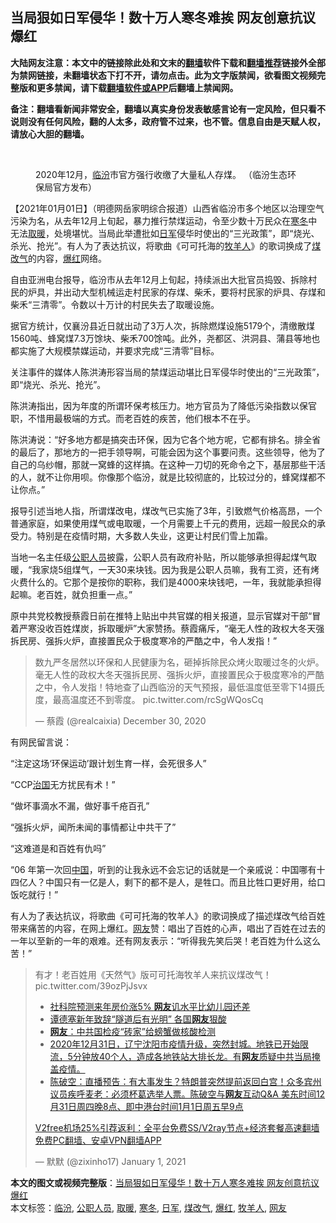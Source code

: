  <h2>当局狠如日军侵华！数十万人寒冬难挨 网友创意抗议爆红</h2> <p class="notice"><b>大陆网友注意：本文中的链接除此处和文末的<a href="https://github.com/bannedbook/fanqiang" >翻墙</a>软件下载和<a href="https://github.com/killgcd/justmysocks/blob/master/README.md">翻墙推荐</a>链接外全部为禁网链接，未翻墙状态下打不开，请勿点击。此为文字版禁闻，欲看图文视频完整版和更多禁闻，请下载<a href="https://github.com/bannedbook/fanqiang">翻墙软件或APP</a>后翻墙上禁闻网。</p><p>备注：翻墙看新闻非常安全，翻墙以真实身份发表敏感言论有一定风险，但只看不说则没有任何风险，翻的人太多，政府管不过来，也不管。信息自由是天赋人权，请放心大胆的翻墙。</b></p>  <div class="entry"> <br /> <figure><figcaption class="wp-caption-text">2020年12月，<a href="https://www.bannedbook.org/bnews/tag/%E4%B8%B4%E6%B1%BE/" class="st_tag internal_tag" rel="tag" title="标签 临汾 下的日志">临汾</a>市官方强行收缴了大量私人存煤。 （临汾生态环保局官方发布）</figcaption></figure> <p>【2021年01月01日】（明德网岳家明综合报道）山西省临汾市多个地区以治理空气污染为名，从去年12月上旬起，暴力推行禁煤运动，令至少数十万民众在<a href="https://www.bannedbook.org/bnews/tag/%E5%AF%92%E5%86%AC/" class="st_tag internal_tag" rel="tag" title="标签 寒冬 下的日志">寒冬</a>中无法<a href="https://www.bannedbook.org/bnews/tag/%E5%8F%96%E6%9A%96/" class="st_tag internal_tag" rel="tag" title="标签 取暖 下的日志">取暖</a>，处境堪忧。当局此举遭批如<a href="https://www.bannedbook.org/bnews/tag/%e6%97%a5%e5%86%9b/" class="st_tag internal_tag" rel="tag" title="标签 日军 下的日志">日军</a>侵华时使出的“三光政策”，即“烧光、杀光、抢光”。有人为了表达抗议，将歌曲《可可托海的<a href="https://www.bannedbook.org/bnews/tag/%e7%89%a7%e7%be%8a%e4%ba%ba/" class="st_tag internal_tag" rel="tag" title="标签 牧羊人 下的日志">牧羊人</a>》的歌词换成了<a href="https://www.bannedbook.org/bnews/tag/%E7%85%A4%E6%94%B9%E6%B0%94/" class="st_tag internal_tag" rel="tag" title="标签 煤改气 下的日志">煤改气</a>的内容，<a href="https://www.bannedbook.org/bnews/tag/%e7%88%86%e7%ba%a2/" class="st_tag internal_tag" rel="tag" title="标签 爆红 下的日志">爆红</a>网络。</p> <p>自由亚洲电台报导，临汾市从去年12月上旬起，持续派出大批官员捣毁、拆除村民的炉具，并出动大型机械运走村民家的存煤、柴禾，要将村民家的炉具、存煤和柴禾“三清零”。令数以十万计的村民失去了取暖设施。</p> <p>据官方统计，仅襄汾县近日就出动了3万人次，拆除燃煤设施5179个，清缴散煤1560吨、蜂窝煤7.3万馀块、柴禾700馀吨。此外，尧都区、洪洞县、蒲县等地也都实施了大规模禁媒运动，并要求完成“三清零”目标。</p> <p>关注事件的媒体人陈洪涛形容当局的禁煤运动堪比日军侵华时使出的“三光政策”，即“烧光、杀光、抢光”。</p> <p>陈洪涛指出，因为年度的所谓环保考核压力。地方官员为了降低污染指数以保官职，不惜用最极端的方式。而老百姓的疾苦，他们根本不在乎。</p>  <p>陈洪涛说：“好多地方都是搞突击环保，因为它各个地方呢，它都有排名。排全省的最后了，那地方的一把手领导啊，可能会因为这个事要问责。这些领导，他为了自己的乌纱帽，那就一窝蜂的这样搞。在这种一刀切的死命令之下，基层那些干活的人，就不让你用呗。你像那个临汾，就是比较彻底的，比较过分的，蜂窝煤都不让你点。”</p> <p>报导引述当地人指，所谓煤改电，煤改气已实施了3年，引致燃气价格高昂，一个普通家庭，如果使用煤气或电取暖，一个月需要上千元的费用，远超一般民众的承受力。特别是在疫情时期，大多数人失业，这更让村民们雪上加霜。</p> <p>当地一名主任级<a href="https://www.bannedbook.org/bnews/tag/%E5%85%AC%E8%81%8C%E4%BA%BA%E5%91%98/" class="st_tag internal_tag" rel="tag" title="标签 公职人员 下的日志">公职人员</a>披露，公职人员有政府补贴，所以能够承担得起煤气取暖，“我家烧5组煤气，一天30来块钱。因为我是公职人员嘛，我有工资，还有烤火费什么的。它那个是按你的职称，我们是4000来块钱吧，一年，我就能承担得起嘛。老百姓，就负担重一点。”</p> <p>原中共党校教授蔡霞日前在推特上贴出中共官媒的相关报道，显示官媒对干部“冒着严寒没收百姓煤炭，拆取暖炉”大家赞扬。蔡霞痛斥，“毫无人性的政权大冬天强拆民房、强拆火炉，直接置民众于极度寒冷的严酷之中，令人发指！”</p> <blockquote class="twitter-tweet" data-width="550" data-dnt="true"> <p>数九严冬居然以环保和人民健康为名，砸掉拆除民众烤火取暖过冬的火炉。毫无人性的政权大冬天强拆民房、强拆火炉，直接置民众于极度寒冷的严酷之中，令人发指！特地查了山西临汾的天气预报，最低温度低至零下14摄氏度，最高温度还不到零度。 pic.twitter.com/rcSgWQosCq</p>  <p>&mdash; 蔡霞 (@realcaixia) December 30, 2020</p> </blockquote> <p>有网民留言说：</p> <p>“注定这场‘环保运动’跟计划生育一样，会死很多人”</p> <p>“CCP<span class='wp_keywordlink'><a href="https://www.bannedbook.org/forum24/topic8925.html" title="《治国大道》" target="_blank">治国</a></span>无方扰民有术！”</p> <p>“做坏事滴水不漏，做好事千疮百孔”</p>  <p>“强拆火炉，闻所未闻的事情都让中共干了”</p> <p>“这难道是和百姓有仇吗”</p> <p>“06 年第一次回<span class='wp_keywordlink_affiliate'><a href="https://www.bannedbook.org/" title="中国" target="_blank">中国</a></span>，听到的让我永远不会忘记的话就是一个亲戚说：中国哪有十四亿人？中国只有一亿是人，剩下的都不是人，是牲口。而且比牲口更好用，给口饭吃就行！”</p> <p>有人为了表达抗议，将歌曲《可可托海的牧羊人》的歌词换成了描述煤改气给百姓带来痛苦的内容，在网上爆红。<a href="https://www.bannedbook.org/bnews/tag/%e7%bd%91%e5%8f%8b/" class="st_tag internal_tag" rel="tag" title="标签 网友 下的日志">网友</a>赞：唱出了百姓的心声，唱出了百姓在过去的一年以至新的一年的艰难。还有网友表示：“听得我先笑后哭！老百姓为什么这么苦！”</p> <blockquote class="twitter-tweet" data-width="550" data-dnt="true"> <p>有才！老百姓用《天然气》版可可托海牧羊人来抗议煤改气！<br /> pic.twitter.com/39ozPjJsvx</p>  <ul class='op-related-articles' title='相关阅读'> <li><a href='https://www.bannedbook.org/bnews/cnnews/20210101/1459225.html' target='_blank'>社科院预测来年房价涨5% <b>网友</b>讥水平比幼儿园还差</a></li> <li><a href='https://www.bannedbook.org/bnews/worldnews/20210101/1459197.html' target='_blank'>谭德塞新年致辞“隧道后有光明” 各国<b>网友</b>狠酸</a></li> <li><a href='https://www.bannedbook.org/bnews/bannedvideo/20210101/1459137.html' target='_blank'><b>网友</b>：中共国检疫“砖家”给螃蟹做核酸检测</a></li> <li><a href='https://www.bannedbook.org/bnews/bannedvideo/20210101/1459124.html' target='_blank'>2020年12月31日，辽宁沈阳市疫情升级，突然封城。地铁已开始限流，5分钟放40个人，造成各地铁站大排长龙。有<b>网友</b>质疑中共当局掩盖疫情。</a></li> <li><a href='https://www.bannedbook.org/bnews/cbnews/20210101/1458851.html' target='_blank'>陈破空：直播预告：有大事发生？特朗普突然提前返回白宫！众多宾州议员疾呼麦老：必须杯葛选举人票。陈破空与<b>网友</b>互动Q&amp;A 美东时间12月31日周四晚8点、即中港台时间1月1日周五早9点</a></li> </ul> <p class="texttj"> <a href="https://github.com/bannedbook/fanqiang/wiki/V2ray%E6%9C%BA%E5%9C%BA" target="_blank">V2free机场25%引荐返利：全平台免费SS/V2ray节点+经济套餐高速翻墙</a><br/> <a href="https://github.com/bannedbook/fanqiang/wiki/%E7%A6%81%E9%97%BB%E7%BD%91%E5%AE%89%E5%8D%93%E7%BF%BB%E5%A2%99%E6%96%B0%E9%97%BBAPP" target="_blank">免费PC翻墙、安卓VPN翻墙APP</a></p><p>&mdash; 默默 (@zixinho17) January 1, 2021</p> </blockquote> </p><a name='sharetosocial'></a>       <div><b>本文的图文或视频完整版</b>：<a href='https://www.bannedbook.org/bnews/comments/20210102/1459354.html'>当局狠如日军侵华！数十万人寒冬难挨 网友创意抗议爆红</a></div>  </div><!--END ENTRY--> <div class="postfooter"> <div>本文标签：<a href="https://www.bannedbook.org/bnews/tag/%E4%B8%B4%E6%B1%BE/" rel="tag">临汾</a>, <a href="https://www.bannedbook.org/bnews/tag/%E5%85%AC%E8%81%8C%E4%BA%BA%E5%91%98/" rel="tag">公职人员</a>, <a href="https://www.bannedbook.org/bnews/tag/%E5%8F%96%E6%9A%96/" rel="tag">取暖</a>, <a href="https://www.bannedbook.org/bnews/tag/%E5%AF%92%E5%86%AC/" rel="tag">寒冬</a>, <a href="https://www.bannedbook.org/bnews/tag/%e6%97%a5%e5%86%9b/" rel="tag">日军</a>, <a href="https://www.bannedbook.org/bnews/tag/%E7%85%A4%E6%94%B9%E6%B0%94/" rel="tag">煤改气</a>, <a href="https://www.bannedbook.org/bnews/tag/%e7%88%86%e7%ba%a2/" rel="tag">爆红</a>, <a href="https://www.bannedbook.org/bnews/tag/%e7%89%a7%e7%be%8a%e4%ba%ba/" rel="tag">牧羊人</a>, <a href="https://www.bannedbook.org/bnews/tag/%e7%bd%91%e5%8f%8b/" rel="tag">网友</a></div>  </div><!--END POSTFOOTER--> 